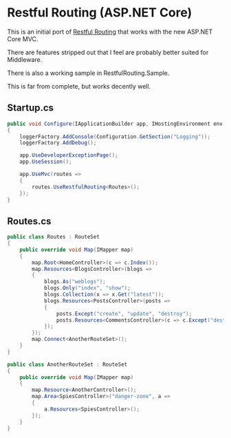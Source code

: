 # Restful Routing (ASP.NET Core)

This is an initial port of [Restful Routing](http://restfulrouting.com) that works with the new ASP.NET Core MVC.

There are features stripped out that I feel are probably better suited for Middleware. 

There is also a working sample in RestfulRouting.Sample.

This is far from complete, but works decently well. 

## Startup.cs

```csharp
public void Configure(IApplicationBuilder app, IHostingEnvironment env, ILoggerFactory loggerFactory)
{
    loggerFactory.AddConsole(Configuration.GetSection("Logging"));
    loggerFactory.AddDebug();

    app.UseDeveloperExceptionPage();
    app.UseSession();

    app.UseMvc(routes =>
    {
        routes.UseRestfulRouting<Routes>();
    });
}
```

## Routes.cs

```csharp
public class Routes : RouteSet
{
    public override void Map(IMapper map)
    {
        map.Root<HomeController>(c => c.Index());
        map.Resources<BlogsController>(blogs =>
        {
            blogs.As("weblogs");
            blogs.Only("index", "show");
            blogs.Collection(x => x.Get("latest"));
            blogs.Resources<PostsController>(posts =>
            {
                posts.Except("create", "update", "destroy");
                posts.Resources<CommentsController>(c => c.Except("destroy"));
            });
        });
        map.Connect<AnotherRouteSet>();
    }
}

public class AnotherRouteSet : RouteSet
{
    public override void Map(IMapper map)
    {
        map.Resource<AnotherController>();
        map.Area<SpiesController>("danger-zone", a =>
        {
            a.Resources<SpiesController>();
        });
    }
}
```